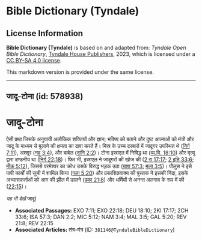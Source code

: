 # Bible Dictionary (Tyndale)

## License Information

**Bible Dictionary (Tyndale)** is based on and adapted from: _Tyndale Open Bible Dictionary_, [Tyndale House Publishers](https://tyndaleopenresources.com/), 2023, which is licensed under a [CC BY-SA 4.0 license](https://creativecommons.org/licenses/by-sa/4.0/legalcode.en).

This markdown version is provided under the same license.



--------------------------------

## जादू-टोना (id: 578938)

जादू\-टोना
==========

ऐसी प्रथा जिसके अनुयायी अलौकिक शक्तियों और ज्ञान; भविष्य को बताने और दुष्ट आत्माओं को मंत्रों और जादू के माध्यम से बुलाने की क्षमता का दावा करते हैं। मिस्र के उच्च दरबारों में जादूगर उपस्थित थे ([निर्ग 7:11](https://ref.ly/Exod7:11)), अश्शूर ([नहू 3:4](https://ref.ly/Nah3:4)), और बाबेल ([दानि 2:2](https://ref.ly/Dan2:2))। टोना इस्राएल में निषिद्ध था ([व्य.वि. 18:10](https://ref.ly/Deut18:10)) और मृत्यु द्वारा दण्डनीय था ([निर्ग 22:18](https://ref.ly/Exod22:18))। फिर भी, इस्राएल ने जादूगरों की खोज की ([2 रा 17:17](https://ref.ly/2Kgs17:17); [2 इति 33:6](https://ref.ly/2Chr33:6); [मीक 5:12](https://ref.ly/Mic5:12)), जिससे परमेश्वर का क्रोध उसके विरुद्ध भड़क उठा ([यशा 57:3](https://ref.ly/Isa57:3); [मला 3:5](https://ref.ly/Mal3:5))। पौलुस ने इसे पापी कार्यों की सूची में शामिल किया ([गला 5:20](https://ref.ly/Gal5:20)) और प्रकाशितवाक्य की पुस्तक ने इसकी निंदा, इसके अभ्यासकर्ताओं को आग की झील में डालने ([प्रका 21:8](https://ref.ly/Rev21:8)) और धर्मियों से अनन्त अलगाव के रूप में की ([22:15](https://ref.ly/Rev22:15))।

*यह भी देखें* जादूI

* **Associated Passages:** EXO 7:11; EXO 22:18; DEU 18:10; 2KI 17:17; 2CH 33:6; ISA 57:3; DAN 2:2; MIC 5:12; NAM 3:4; MAL 3:5; GAL 5:20; REV 21:8; REV 22:15
* **Associated Articles:** तंत्र-मंत्र (ID: `381146@TyndaleBibleDictionary`)

